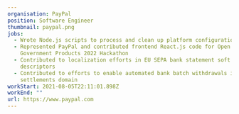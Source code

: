 ```yaml
---
organisation: PayPal
position: Software Engineer
thumbnail: paypal.png
jobs:
  - Wrote Node.js scripts to process and clean up platform configurations
  - Represented PayPal and contributed frontend React.js code for Open
    Government Products 2022 Hackathon
  - Contributed to localization efforts in EU SEPA bank statement soft
    descriptors
  - Contributed to efforts to enable automated bank batch withdrawals in
    settlements domain
workStart: 2021-08-05T22:11:01.898Z
workEnd: ""
url: https://www.paypal.com
---
```

